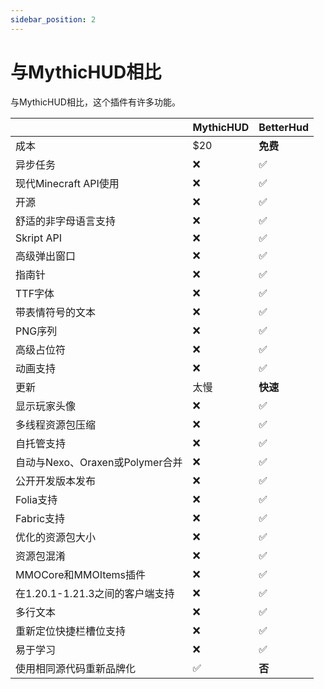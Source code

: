 ```yaml
---
sidebar_position: 2
---
```


# 与MythicHUD相比

与MythicHUD相比，这个插件有许多功能。

|                          | MythicHUD | **BetterHud** |
|--------------------------|-----------|---------------|
| 成本                       | $20       | **免费**        |
| 异步任务                     | ❌         | ✅             |
| 现代Minecraft API使用        | ❌         | ✅             |
| 开源                       | ❌         | ✅             |
| 舒适的非字母语言支持               | ❌         | ✅             |
| Skript API               | ❌         | ✅             |
| 高级弹出窗口                   | ❌         | ✅             |
| 指南针                      | ❌         | ✅             |
| TTF字体                    | ❌         | ✅             |
| 带表情符号的文本                 | ❌         | ✅             |
| PNG序列                    | ❌         | ✅             |
| 高级占位符                    | ❌         | ✅             |
| 动画支持                     | ❌         | ✅             |
| 更新                       | 太慢        | **快速**        |
| 显示玩家头像                   | ❌         | ✅             |
| 多线程资源包压缩                 | ❌         | ✅             |
| 自托管支持                    | ❌         | ✅             |
| 自动与Nexo、Oraxen或Polymer合并 | ❌         | ✅             |
| 公开开发版本发布                 | ❌         | ✅             |
| Folia支持                  | ❌         | ✅             |
| Fabric支持                 | ❌         | ✅             |
| 优化的资源包大小                 | ❌         | ✅             |
| 资源包混淆                    | ❌         | ✅             |
| MMOCore和MMOItems插件       | ❌         | ✅             |
| 在1.20.1-1.21.3之间的客户端支持   | ❌         | ✅             |
| 多行文本                     | ❌         | ✅             |
| 重新定位快捷栏槽位支持              | ❌         | ✅             |
| 易于学习                     | ❌         | ✅             |
| 使用相同源代码重新品牌化             | ✅         | **否**         |